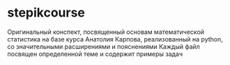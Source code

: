 # stepikcourse
Оригинальный конспект, посвященный основам математической статистика на базе курса Анатолия Карпова, реализованный на python, со значительными расширениями и пояснениями
Каждый файл посвящен определенной теме и содержит примеры задач 

